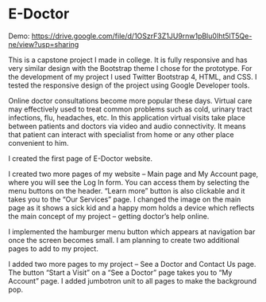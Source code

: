 # E-Doctor

Demo: https://drive.google.com/file/d/1OSzrF3Z1JU9rnw1pBlu0Iht5lT5Qe-ne/view?usp=sharing

This is a capstone project I made in college.
It is fully responsive and has very similar design with the Bootstrap theme I chose for the prototype. 
For the development of my project I used Twitter Bootstrap 4, HTML, and CSS.
I tested the responsive design of the project using Google Developer tools.

Online doctor consultations become more popular these days. Virtual care may effectively used to treat common problems such as cold, urinary tract infections, flu, headaches, etc. In this application virtual visits take place between patients and doctors via video and audio connectivity. It means that patient can interact with specialist from home or any other place convenient to him. 

I created the first page of E-Doctor website. 

I created two more pages of my website – Main page and My Account page, where you will see the Log In form. You can access them by selecting the menu buttons on the header. “Learn more” button is also clickable and it takes you to the “Our Services” page.
I changed the image on the main page as it shows a sick kid and a happy mom holds a device which reflects the main concept of my project – getting doctor’s help online. 

I implemented the hamburger menu button which appears at navigation bar once the screen becomes small. 
I am planning to create two additional pages to add to my project. 

I added two more pages to my project – See a Doctor and Contact Us page. The button “Start a Visit” on a “See a Doctor” page takes you to “My Account” page. 
I added jumbotron unit to all pages to make the background pop. 


